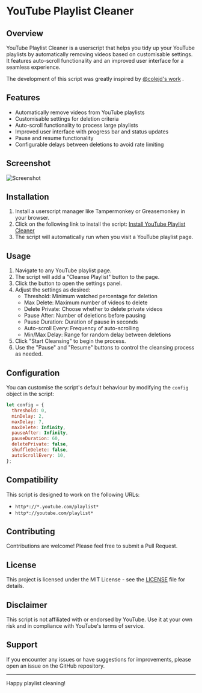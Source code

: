 # YouTube Playlist Cleaner

## Overview

YouTube Playlist Cleaner is a userscript that helps you tidy up your YouTube playlists by automatically removing videos based on customisable settings. 
It features auto-scroll functionality and an improved user interface for a seamless experience.

The development of this script was greatly inspired by [@colejd's work](https://gist.github.com/astamicu/eb351ce10451f1a51b71a1287d36880f?permalink_comment_id=4489588#gistcomment-4489588) .

## Features

- Automatically remove videos from YouTube playlists
- Customisable settings for deletion criteria
- Auto-scroll functionality to process large playlists
- Improved user interface with progress bar and status updates
- Pause and resume functionality
- Configurable delays between deletions to avoid rate limiting

## Screenshot

![Screenshot](https://github.com/user-attachments/assets/8f71879b-57ef-4e73-947a-f17f7a15e667.png)

## Installation

1. Install a userscript manager like Tampermonkey or Greasemonkey in your browser.
2. Click on the following link to install the script: [Install YouTube Playlist Cleaner](https://github.com/John-nata/YT-Playlist-Cleaner/raw/main/YT-playlist-cleaner.js)
3. The script will automatically run when you visit a YouTube playlist page.

## Usage

1. Navigate to any YouTube playlist page.
2. The script will add a "Cleanse Playlist" button to the page.
3. Click the button to open the settings panel.
4. Adjust the settings as desired:
   - Threshold: Minimum watched percentage for deletion
   - Max Delete: Maximum number of videos to delete
   - Delete Private: Choose whether to delete private videos
   - Pause After: Number of deletions before pausing
   - Pause Duration: Duration of pause in seconds
   - Auto-scroll Every: Frequency of auto-scrolling
   - Min/Max Delay: Range for random delay between deletions
5. Click "Start Cleansing" to begin the process.
6. Use the "Pause" and "Resume" buttons to control the cleansing process as needed.

## Configuration

You can customise the script's default behaviour by modifying the `config` object in the script:

```javascript
let config = {
  threshold: 0,
  minDelay: 2,
  maxDelay: 7,
  maxDelete: Infinity,
  pauseAfter: Infinity,
  pauseDuration: 60,
  deletePrivate: false,
  shuffleDelete: false,
  autoScrollEvery: 10,
};
```

## Compatibility

This script is designed to work on the following URLs:
- `http*://*.youtube.com/playlist*`
- `http*://youtube.com/playlist*`

## Contributing

Contributions are welcome! Please feel free to submit a Pull Request.

## License

This project is licensed under the MIT License - see the [LICENSE](LICENSE) file for details.

## Disclaimer

This script is not affiliated with or endorsed by YouTube. Use it at your own risk and in compliance with YouTube's terms of service.

## Support

If you encounter any issues or have suggestions for improvements, please open an issue on the GitHub repository.

---

Happy playlist cleaning!
